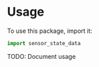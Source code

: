 # Usage

To use this package, import it:

```python
import sensor_state_data
```

TODO: Document usage
